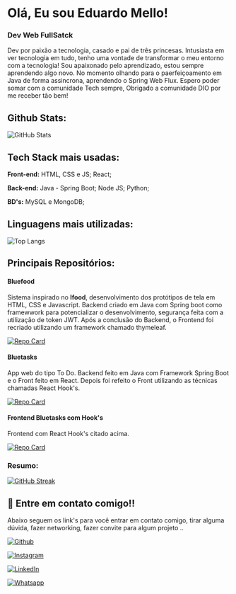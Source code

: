 
# Olá, Eu sou Eduardo Mello!
### Dev Web FullSatck

Dev por paixão a tecnologia, casado e pai de três princesas. Intusiasta em ver tecnologia em tudo, tenho uma vontade de transformar o meu entorno com a tecnologia!
Sou apaixonado pelo aprendizado, estou sempre aprendendo algo novo. No momento olhando para o paerfeiçoamento em Java de forma assincrona, aprendendo o Spring Web Flux.
Espero poder somar com a comunidade Tech sempre, Obrigado a comunidade DIO por me receber tão bem!

## Github Stats:

![GitHub Stats](https://github-readme-stats.vercel.app/api?username=eduardomellog&theme=dracula&border_color=30A3DC&show_icons=true&icon_color=30A3DC&title_color=ff6e96&text_color=FFF)

## Tech Stack mais usadas:

**Front-end:** HTML, CSS e JS; React;

**Back-end:** Java - Spring Boot; Node JS; Python;

**BD's:** MySQL e MongoDB;

## Linguagens mais utilizadas:

![Top Langs](https://github-readme-stats-git-masterrstaa-rickstaa.vercel.app/api/top-langs/?username=eduardomellog&layout=compact&bg_color=282a36&border_color=30A3DC&title_color=ff6e96&text_color=FFF)

## Principais Repositórios:

#### Bluefood
Sistema inspirado no **Ifood**, desenvolvimento dos protótipos de tela em HTML, CSS e Javascript. Backend criado em Java com Spring boot como framewwork para potencializar o desenvolvimento, segurança feita com a utilização de token JWT. Após a conclusão do Backend, o Frontend foi recriado utilizando um framework chamado thymeleaf.

[![Repo Card](https://github-readme-stats.vercel.app/api/pin/?username=eduardomellog&repo=Bluefood-sistemaWeb&theme=dracula&border_color=30A3DC&show_icons=true&icon_color=30A3DC)](https://github.com/eduardomellog/Bluefood-sistemaWeb)

#### Bluetasks
App web do tipo To Do. Backend feito em Java com Framework Spring Boot e o Front feito em React. Depois foi refeito o Front utilizando as técnicas chamadas React Hook's.

[![Repo Card](https://github-readme-stats.vercel.app/api/pin/?username=eduardomellog&repo=BackEndBluetasks&theme=dracula&border_color=30A3DC&show_icons=true&icon_color=30A3DC)](https://github.com/eduardomellog/BackEndBluetasks)

#### Frontend Bluetasks com Hook's
Frontend com React Hook's citado acima.

[![Repo Card](https://github-readme-stats.vercel.app/api/pin/?username=eduardomellog&repo=FrontEndBlueTasksWithHooks&theme=dracula&border_color=30A3DC&show_icons=true&icon_color=30A3DC)](https://github.com/eduardomellog/FrontEndBlueTasksWithHooks)

### Resumo:

[![GitHub Streak](https://streak-stats.demolab.com/?user=eduardomellog&theme=dracula&border=30A3DC&dates=FFF)](https://git.io/streak-stats)


## 🔗 Entre em contato comigo!!

Abaixo seguem os link's para você entrar em contato comigo, tirar alguma dúvida, fazer networking, fazer convite para algum projeto ..

[![Github](https://img.shields.io/badge/Github-000?style=for-the-badge&logo=github)](https://www.facebook.com/eduardomellog/)

[![Instagram](https://img.shields.io/badge/Instagram-000?style=for-the-badge&logo=instagram)](https://www.instagram.com/deveduardo/)

[![LinkedIn](https://img.shields.io/badge/LinkedIn-000?style=for-the-badge&logo=linkedin)](https://www.linkedin.com/in/deveduardomello/)

[![Whatsapp](https://img.shields.io/badge/Whatsapp-000?style=for-the-badge&logo=whatsapp)](https://contate.me/deveduardomello)
